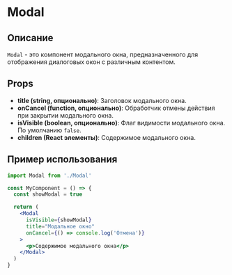 # Modal

## Описание

`Modal` - это компонент модального окна, предназначенного для отображения диалоговых окон с различным контентом.

## Props

- **title (string, опционально)**: Заголовок модального окна.
- **onCancel (function, опционально)**: Обработчик отмены действия при закрытии модального окна.
- **isVisible (boolean, опционально)**: Флаг видимости модального окна. По умолчанию `false`.
- **children (React элементы)**: Содержимое модального окна.

## Пример использования

```jsx
import Modal from './Modal'

const MyComponent = () => {
  const showModal = true

  return (
    <Modal
      isVisible={showModal}
      title="Модальное окно"
      onCancel={() => console.log('Отмена')}
    >
      <p>Содержимое модального окна</p>
    </Modal>
  )
}
```
